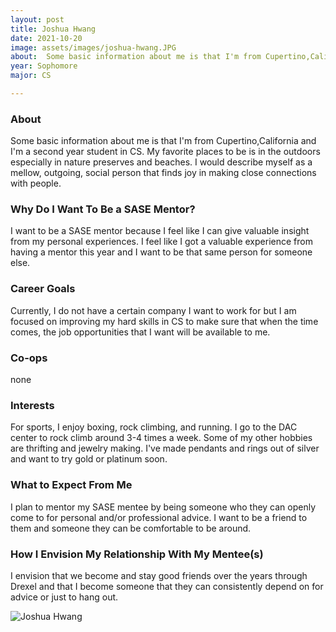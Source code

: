 ```yaml
---
layout: post
title: Joshua Hwang 
date: 2021-10-20
image: assets/images/joshua-hwang.JPG
about:  Some basic information about me is that I'm from Cupertino,California and I'm a second year student in CS. My favorite places to be is in the outdoors especially in nature preserves and beaches. I would describe myself as a mellow, outgoing, social person that finds joy in making close connections with people.
year: Sophomore
major: CS

---
```


### About

 Some basic information about me is that I'm from Cupertino,California and I'm a second year student in CS. My favorite places to be is in the outdoors especially in nature preserves and beaches. I would describe myself as a mellow, outgoing, social person that finds joy in making close connections with people.

### Why Do I Want To Be a SASE Mentor?

I want to be a SASE mentor because I feel like I can give valuable insight from my personal experiences. I feel like I got a valuable experience from having a mentor this year and I want to be that same person for someone else. 

### Career Goals

Currently, I do not have a certain company I want to work for but I am focused on improving my hard skills in CS to make sure that when the time comes, the job opportunities that I want will be available to me.

### Co-ops

none

### Interests

For sports, I enjoy boxing, rock climbing, and running. I go to the DAC center to rock climb around 3-4 times a week. Some of my other hobbies are thrifting and jewelry making. I've made pendants and rings out of silver and want to try gold or platinum soon.

### What to Expect From Me

I plan to mentor my SASE mentee by being someone who they can openly come to for personal and/or professional advice. I want to be a friend to them and someone they can be comfortable to be around. 

### How I Envision My Relationship With My Mentee(s) 

I envision that we become and stay good friends over the years through Drexel and that I become someone that they can consistently depend on for advice or just to hang out.

<div class="text-center my-5">
    <img src="{ https://sase-drexel.github.io/mentorship-2021/assets/images/joshua-hwang.JPG | absolute_url }" alt="Joshua Hwang" class="rounded post-img" />
</div>
